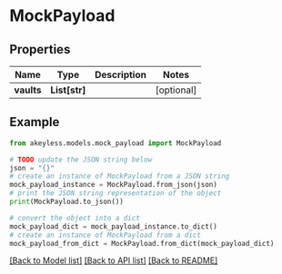 # MockPayload


## Properties

Name | Type | Description | Notes
------------ | ------------- | ------------- | -------------
**vaults** | **List[str]** |  | [optional] 

## Example

```python
from akeyless.models.mock_payload import MockPayload

# TODO update the JSON string below
json = "{}"
# create an instance of MockPayload from a JSON string
mock_payload_instance = MockPayload.from_json(json)
# print the JSON string representation of the object
print(MockPayload.to_json())

# convert the object into a dict
mock_payload_dict = mock_payload_instance.to_dict()
# create an instance of MockPayload from a dict
mock_payload_from_dict = MockPayload.from_dict(mock_payload_dict)
```
[[Back to Model list]](../README.md#documentation-for-models) [[Back to API list]](../README.md#documentation-for-api-endpoints) [[Back to README]](../README.md)



